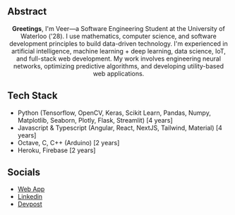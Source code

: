 ## Abstract
<div align="center">

**Greetings**, I'm Veer—a Software Engineering Student at the University of Waterloo ('28). I use mathematics, computer science, and software development principles to build data-driven technology. I'm experienced in artificial intelligence, machine learning + deep learning, data science, IoT, and full-stack web development. My work involves engineering neural networks, optimizing predictive algorithms, and developing utility-based web applications.
</div>

## Tech Stack
- Python (Tensorflow, OpenCV, Keras, Scikit Learn, Pandas, Numpy, Matplotlib, Seaborn, Plotly, Flask, Streamlit) [4 years]
- Javascript & Typescript (Angular, React, NextJS, Tailwind, Material) [4 years]
- Octave, C, C++ (Arduino) [2 years]
- Heroku, Firebase [2 years]

## Socials
- [Web App](https://project-veer.web.app)
- [Linkedin](https://www.linkedin.com/in/veer-sandhu/)
- [Devpost](https://devpost.com/Real-VeerSandhu?ref_content=user-portfolio&ref_feature=portfolio&ref_medium=global-nav)
